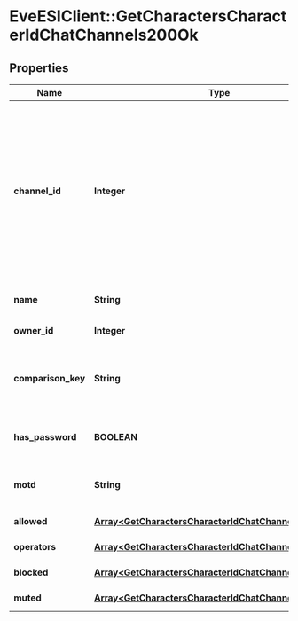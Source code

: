 # EveESIClient::GetCharactersCharacterIdChatChannels200Ok

## Properties
Name | Type | Description | Notes
------------ | ------------- | ------------- | -------------
**channel_id** | **Integer** | Unique channel ID. Always negative for player-created channels. Permanent (CCP created) channels have a positive ID, but don&#39;t appear in the API | 
**name** | **String** | Displayed name of channel | 
**owner_id** | **Integer** | owner_id integer | 
**comparison_key** | **String** | Normalized, unique string used to compare channel names | 
**has_password** | **BOOLEAN** | If this is a password protected channel | 
**motd** | **String** | Message of the day for this channel | 
**allowed** | [**Array&lt;GetCharactersCharacterIdChatChannelsAllowed&gt;**](GetCharactersCharacterIdChatChannelsAllowed.md) | allowed array | 
**operators** | [**Array&lt;GetCharactersCharacterIdChatChannelsOperator&gt;**](GetCharactersCharacterIdChatChannelsOperator.md) | operators array | 
**blocked** | [**Array&lt;GetCharactersCharacterIdChatChannelsBlocked&gt;**](GetCharactersCharacterIdChatChannelsBlocked.md) | blocked array | 
**muted** | [**Array&lt;GetCharactersCharacterIdChatChannelsMuted&gt;**](GetCharactersCharacterIdChatChannelsMuted.md) | muted array | 


